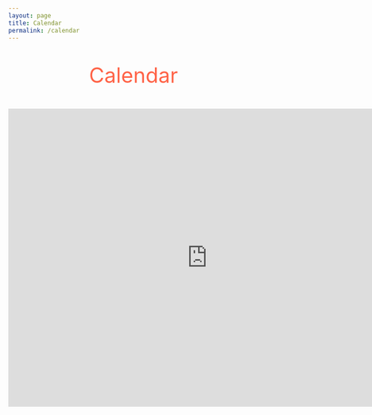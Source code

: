 ```yaml
---
layout: page
title: Calendar
permalink: /calendar
---
```


<p style="text-align: center; color: #FF6347; font-size: 3em">
    Calendar
</p>

<div align="center">
    <iframe 
        src="https://calendar.google.com/calendar/embed?src=shoaib.mca17.du%40gmail.com&ctz=Asia%2FKolkata"
        style="border: 0" width="800" height="600"
        frameborder="0" scrolling="no">
    </iframe>
</div>
